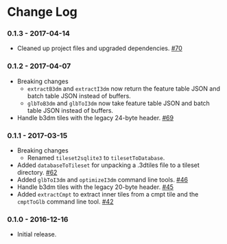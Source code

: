 Change Log
==========

### 0.1.3 - 2017-04-14

* Cleaned up project files and upgraded dependencies. [#70](https://github.com/AnalyticalGraphicsInc/3d-tiles-tools/pull/70)

### 0.1.2 - 2017-04-07

* Breaking changes
    * `extractB3dm` and `extractI3dm` now return the feature table JSON and batch table JSON instead of buffers.
    * `glbToB3dm` and `glbToI3dm` now take feature table JSON and batch table JSON instead of buffers.
* Handle b3dm tiles with the legacy 24-byte header. [#69](https://github.com/AnalyticalGraphicsInc/3d-tiles-tools/pull/69)

### 0.1.1 - 2017-03-15

* Breaking changes
    * Renamed `tileset2sqlite3` to `tilesetToDatabase`.
* Added `databaseToTileset` for unpacking a .3dtiles file to a tileset directory. [#62](https://github.com/AnalyticalGraphicsInc/3d-tiles-tools/pull/62)
* Added  `glbToI3dm` and `optimizeI3dm` command line tools. [#46](https://github.com/AnalyticalGraphicsInc/3d-tiles-tools/pull/46)
* Handle b3dm tiles with the legacy 20-byte header. [#45](https://github.com/AnalyticalGraphicsInc/3d-tiles-tools/pull/45)
* Added `extractCmpt` to extract inner tiles from a cmpt tile and the `cmptToGlb` command line tool. [#42](https://github.com/AnalyticalGraphicsInc/3d-tiles-tools/pull/42)

### 0.1.0 - 2016-12-16

* Initial release.